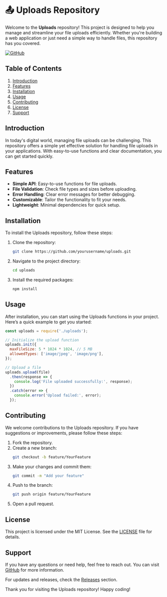 # 📤 Uploads Repository

Welcome to the **Uploads** repository! This project is designed to help you manage and streamline your file uploads efficiently. Whether you're building a web application or just need a simple way to handle files, this repository has you covered.

[![GitHub](https://img.shields.io/badge/Visit%20GitHub-%20%23FF4500.svg)](https://github.com)

## Table of Contents

1. [Introduction](#introduction)
2. [Features](#features)
3. [Installation](#installation)
4. [Usage](#usage)
5. [Contributing](#contributing)
6. [License](#license)
7. [Support](#support)

## Introduction

In today's digital world, managing file uploads can be challenging. This repository offers a simple yet effective solution for handling file uploads in your applications. With easy-to-use functions and clear documentation, you can get started quickly.

## Features

- **Simple API**: Easy-to-use functions for file uploads.
- **File Validation**: Check file types and sizes before uploading.
- **Error Handling**: Clear error messages for better debugging.
- **Customizable**: Tailor the functionality to fit your needs.
- **Lightweight**: Minimal dependencies for quick setup.

## Installation

To install the Uploads repository, follow these steps:

1. Clone the repository:
   ```bash
   git clone https://github.com/yourusername/uploads.git
   ```
2. Navigate to the project directory:
   ```bash
   cd uploads
   ```
3. Install the required packages:
   ```bash
   npm install
   ```

## Usage

After installation, you can start using the Uploads functions in your project. Here’s a quick example to get you started:

```javascript
const uploads = require('./uploads');

// Initialize the upload function
uploads.init({
  maxFileSize: 5 * 1024 * 1024, // 5 MB
  allowedTypes: ['image/jpeg', 'image/png'],
});

// Upload a file
uploads.upload(file)
  .then(response => {
    console.log('File uploaded successfully:', response);
  })
  .catch(error => {
    console.error('Upload failed:', error);
  });
```

## Contributing

We welcome contributions to the Uploads repository. If you have suggestions or improvements, please follow these steps:

1. Fork the repository.
2. Create a new branch:
   ```bash
   git checkout -b feature/YourFeature
   ```
3. Make your changes and commit them:
   ```bash
   git commit -m "Add your feature"
   ```
4. Push to the branch:
   ```bash
   git push origin feature/YourFeature
   ```
5. Open a pull request.

## License

This project is licensed under the MIT License. See the [LICENSE](LICENSE) file for details.

## Support

If you have any questions or need help, feel free to reach out. You can visit [GitHub](https://github.com) for more information.

For updates and releases, check the [Releases](https://github.com/yourusername/uploads/releases) section.

Thank you for visiting the Uploads repository! Happy coding!
